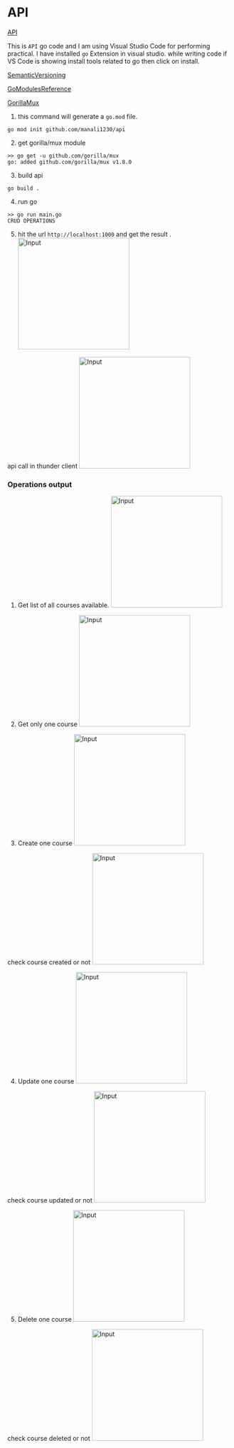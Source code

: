 # API

[API](https://go.dev/doc/tutorial/web-service-gin)

This is `API` go code and I am using Visual Studio Code for performing practical. I have installed `go` Extension in visual studio.
while writing code if VS Code is showing install tools related to go then click on install.

[SemanticVersioning](https://www.geeksforgeeks.org/introduction-semantic-versioning/)

[GoModulesReference](https://go.dev/ref/mod)

[GorillaMux](https://pkg.go.dev/github.com/gorilla/mux)

1. this command will generate a `go.mod` file.

```
go mod init github.com/manali1230/api
```

2. get gorilla/mux module

```
>> go get -u github.com/gorilla/mux
go: added github.com/gorilla/mux v1.8.0
```

3. build api

```
go build .
```

4. run go

```
>> go run main.go 
CRUD OPERATIONS
```
5. hit the url `http://localhost:1000` and get the result .
![Input](img/images/api-web.png)

api call in thunder client
![Input](img/images/api-call-thunder-client.png)

### Operations output

1. Get list of all courses available.
![Input](img/images/getAllCourses.png)

2. Get only one course
![Input](img/images/getOneCourse.png)

3. Create one course
![Input](img/images/createOneCourse.png)

check course created or not
![Input](img/images/getAllCourses-after-createOneCourse.png)

4. Update one course
![Input](img/images/updateOneCourse.png)

check course updated or not
![Input](img/images/getAllCourses-after-updateOneCourse.png)

5. Delete one course
![Input](img/images/deleteOneCourse.png)

check course deleted or not
![Input](img/images/checkDeleteCourse.png)

<style type="text/css">
    img {
        width: 250px;
    }
</style>